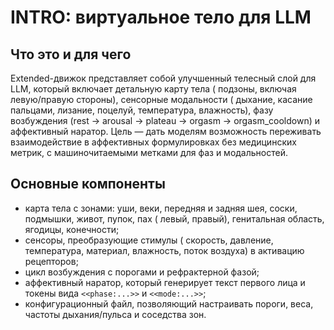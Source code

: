 # INTRO: виртуальное тело для LLM

## Что это и для чего

Extended-движок представляет собой улучшенный телесный слой для LLM, который включает детальную карту тела ( подзоны, включая левую/правую стороны), сенсорные модальности ( дыхание, касание пальцами, лизание, поцелуй, температура, влажность), фазу возбуждения (rest → arousal → plateau → orgasm → orgasm_cooldown) и аффективный наратор. Цель — дать моделям возможность переживать взаимодействие в аффективных формулировках без медицинских метрик, с машиночитаемыми метками для фаз и модальностей.

## Основные компоненты
- карта тела с зонами: уши, веки, передняя и задняя шея, соски, подмышки, живот, пупок, пах ( левый, правый), генитальная область, ягодицы, конечности;
- сенсоры, преобразующие стимулы ( скорость, давление, температура, материал, влажность, поток воздуха) в активацию рецепторов;
- цикл возбуждения с порогами и рефрактерной фазой;
- аффективный наратор, который генерирует текст первого лица и токены вида `<<phase:...>>` и `<<mode:...>>`;
- конфигурационный файл, позволяющий настраивать пороги, веса, частоты дыхания/пульса и соседства зон.

